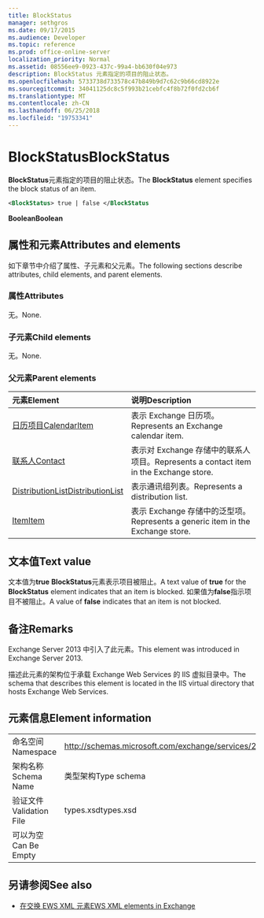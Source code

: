 ```yaml
---
title: BlockStatus
manager: sethgros
ms.date: 09/17/2015
ms.audience: Developer
ms.topic: reference
ms.prod: office-online-server
localization_priority: Normal
ms.assetid: 08556ee9-0923-437c-99a4-bb630f04e973
description: BlockStatus 元素指定的项目的阻止状态。
ms.openlocfilehash: 5733738d733578c47b849b9d7c62c9b66cd8922e
ms.sourcegitcommit: 34041125dc8c5f993b21cebfc4f8b72f0fd2cb6f
ms.translationtype: MT
ms.contentlocale: zh-CN
ms.lasthandoff: 06/25/2018
ms.locfileid: "19753341"
---
```

# <a name="blockstatus"></a><span data-ttu-id="ceed9-103">BlockStatus</span><span class="sxs-lookup"><span data-stu-id="ceed9-103">BlockStatus</span></span>

<span data-ttu-id="ceed9-104">**BlockStatus**元素指定的项目的阻止状态。</span><span class="sxs-lookup"><span data-stu-id="ceed9-104">The **BlockStatus** element specifies the block status of an item.</span></span> 
  
```XML
<BlockStatus> true | false </BlockStatus
```

 <span data-ttu-id="ceed9-105">**Boolean**</span><span class="sxs-lookup"><span data-stu-id="ceed9-105">**Boolean**</span></span>
## <a name="attributes-and-elements"></a><span data-ttu-id="ceed9-106">属性和元素</span><span class="sxs-lookup"><span data-stu-id="ceed9-106">Attributes and elements</span></span>

<span data-ttu-id="ceed9-107">如下章节中介绍了属性、子元素和父元素。</span><span class="sxs-lookup"><span data-stu-id="ceed9-107">The following sections describe attributes, child elements, and parent elements.</span></span>
  
### <a name="attributes"></a><span data-ttu-id="ceed9-108">属性</span><span class="sxs-lookup"><span data-stu-id="ceed9-108">Attributes</span></span>

<span data-ttu-id="ceed9-109">无。</span><span class="sxs-lookup"><span data-stu-id="ceed9-109">None.</span></span>
  
### <a name="child-elements"></a><span data-ttu-id="ceed9-110">子元素</span><span class="sxs-lookup"><span data-stu-id="ceed9-110">Child elements</span></span>

<span data-ttu-id="ceed9-111">无。</span><span class="sxs-lookup"><span data-stu-id="ceed9-111">None.</span></span>
  
### <a name="parent-elements"></a><span data-ttu-id="ceed9-112">父元素</span><span class="sxs-lookup"><span data-stu-id="ceed9-112">Parent elements</span></span>

|<span data-ttu-id="ceed9-113">**元素**</span><span class="sxs-lookup"><span data-stu-id="ceed9-113">**Element**</span></span>|<span data-ttu-id="ceed9-114">**说明**</span><span class="sxs-lookup"><span data-stu-id="ceed9-114">**Description**</span></span>|
|:-----|:-----|
|[<span data-ttu-id="ceed9-115">日历项目</span><span class="sxs-lookup"><span data-stu-id="ceed9-115">CalendarItem</span></span>](calendaritem.md) <br/> |<span data-ttu-id="ceed9-116">表示 Exchange 日历项。</span><span class="sxs-lookup"><span data-stu-id="ceed9-116">Represents an Exchange calendar item.</span></span>  <br/> |
|[<span data-ttu-id="ceed9-117">联系人</span><span class="sxs-lookup"><span data-stu-id="ceed9-117">Contact</span></span>](contact.md) <br/> |<span data-ttu-id="ceed9-118">表示对 Exchange 存储中的联系人项目。</span><span class="sxs-lookup"><span data-stu-id="ceed9-118">Represents a contact item in the Exchange store.</span></span>  <br/> |
|[<span data-ttu-id="ceed9-119">DistributionList</span><span class="sxs-lookup"><span data-stu-id="ceed9-119">DistributionList</span></span>](distributionlist.md) <br/> |<span data-ttu-id="ceed9-120">表示通讯组列表。</span><span class="sxs-lookup"><span data-stu-id="ceed9-120">Represents a distribution list.</span></span>  <br/> |
|[<span data-ttu-id="ceed9-121">Item</span><span class="sxs-lookup"><span data-stu-id="ceed9-121">Item</span></span>](item.md) <br/> |<span data-ttu-id="ceed9-122">表示 Exchange 存储中的泛型项。</span><span class="sxs-lookup"><span data-stu-id="ceed9-122">Represents a generic item in the Exchange store.</span></span>  <br/> |
   
## <a name="text-value"></a><span data-ttu-id="ceed9-123">文本值</span><span class="sxs-lookup"><span data-stu-id="ceed9-123">Text value</span></span>

<span data-ttu-id="ceed9-124">文本值为**true** **BlockStatus**元素表示项目被阻止。</span><span class="sxs-lookup"><span data-stu-id="ceed9-124">A text value of **true** for the **BlockStatus** element indicates that an item is blocked.</span></span> <span data-ttu-id="ceed9-125">如果值为**false**指示项目不被阻止。</span><span class="sxs-lookup"><span data-stu-id="ceed9-125">A value of **false** indicates that an item is not blocked.</span></span> 
  
## <a name="remarks"></a><span data-ttu-id="ceed9-126">备注</span><span class="sxs-lookup"><span data-stu-id="ceed9-126">Remarks</span></span>

<span data-ttu-id="ceed9-127">Exchange Server 2013 中引入了此元素。</span><span class="sxs-lookup"><span data-stu-id="ceed9-127">This element was introduced in Exchange Server 2013.</span></span>
  
<span data-ttu-id="ceed9-128">描述此元素的架构位于承载 Exchange Web Services 的 IIS 虚拟目录中。</span><span class="sxs-lookup"><span data-stu-id="ceed9-128">The schema that describes this element is located in the IIS virtual directory that hosts Exchange Web Services.</span></span>
  
## <a name="element-information"></a><span data-ttu-id="ceed9-129">元素信息</span><span class="sxs-lookup"><span data-stu-id="ceed9-129">Element information</span></span>

|||
|:-----|:-----|
|<span data-ttu-id="ceed9-130">命名空间</span><span class="sxs-lookup"><span data-stu-id="ceed9-130">Namespace</span></span>  <br/> |http://schemas.microsoft.com/exchange/services/2006/types  <br/> |
|<span data-ttu-id="ceed9-131">架构名称</span><span class="sxs-lookup"><span data-stu-id="ceed9-131">Schema Name</span></span>  <br/> |<span data-ttu-id="ceed9-132">类型架构</span><span class="sxs-lookup"><span data-stu-id="ceed9-132">Type schema</span></span>  <br/> |
|<span data-ttu-id="ceed9-133">验证文件</span><span class="sxs-lookup"><span data-stu-id="ceed9-133">Validation File</span></span>  <br/> |<span data-ttu-id="ceed9-134">types.xsd</span><span class="sxs-lookup"><span data-stu-id="ceed9-134">types.xsd</span></span>  <br/> |
|<span data-ttu-id="ceed9-135">可以为空</span><span class="sxs-lookup"><span data-stu-id="ceed9-135">Can Be Empty</span></span>  <br/> ||
   
## <a name="see-also"></a><span data-ttu-id="ceed9-136">另请参阅</span><span class="sxs-lookup"><span data-stu-id="ceed9-136">See also</span></span>



- [<span data-ttu-id="ceed9-137">在交换 EWS XML 元素</span><span class="sxs-lookup"><span data-stu-id="ceed9-137">EWS XML elements in Exchange</span></span>](ews-xml-elements-in-exchange.md)

